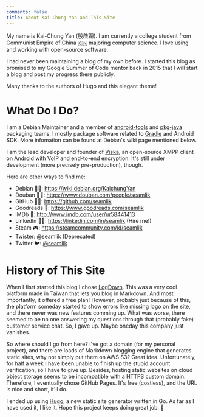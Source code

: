 ```yaml
---
comments: false
title: About Kai-Chung Yan and This Site
---
```


My name is Kai-Chung Yan (殷啟聰). I am currently a college student from Communist Empire of China 🇨🇳 majoring computer science. I love using and working with open-source software.

I had never been maintaining a blog of my own before. I started this blog as promised to my Google Summer of Code mentor back in 2015 that I will start a blog and post my progress there publicly.

Many thanks to the authors of Hugo and this elegant theme!

What Do I Do?
=============

I am a Debian Maintainer and a member of [android-tools](https://wiki.debian.org/AndroidTools) and [pkg-java](https://pkg-java.alioth.debian.org) packaging teams. I mostly package software related to [Gradle](https://gradle.org) and Android SDK. More infomation can be found at Debian's wiki page mentioned below.

I am the lead developer and founder of [Viska](http://github.com/seamlik/libviska-java), an open-source XMPP client on Android with VoIP and end-to-end encryption. It's still under development (more precisely pre-production), though.

Here are other ways to find me:

  * Debian 👨‍💻: https://wiki.debian.org/KaichungYan
  * Douban 📖🎦: https://www.douban.com/people/seamlik
  * GitHub 👨‍💻: https://github.com/seamlik
  * Goodreads 📖: https://www.goodreads.com/seamlik
  * IMDb 🎦: http://www.imdb.com/user/ur58441413
  * LinkedIn 👨‍💼: https://linkedin.com/in/seamlik (Hire me!)
  * Steam 🎮: https://steamcommunity.com/id/seamlik
  * Twister: @seamlik (Deprecated)
  * Twitter 🐦: [@seamlik](https://twitter.com/seamlik)

History of This Site
====================

When I fisrt started this blog I chose [LogDown](https://logdown.com). This was a very cool platform made in Taiwan that lets you blog in Markdown. And most importantly, it offered a free plan! However, probably just because of this, the platform someday started to show errors like missing logo on the site, and there never was new features comming up. What was worse, there seemed to be no one answering my questions through that (probably fake) customer service chat. So, I gave up. Maybe oneday this company just vanishes.

So where should I go from here? I've got a domain (for my personal project), and there are loads of Markdown blogging engine that generates static sites, why not simply put them on AWS S3? Great idea. Unfortunately, for half a week I have been unable to finish up the stupid account verification, so I have to give up. Besides, hosting static websites on cloud object storage seems to be incompatible with a HTTPS custom domain. Therefore, I eventually chose GitHub Pages. It's free (costless), and the URL is nice and short, it'll do.

I ended up using [Hugo](https://gohugo.io), a new static site generator written in Go. As far as I have used it, I like it. Hope this project keeps doing great job. 🤔